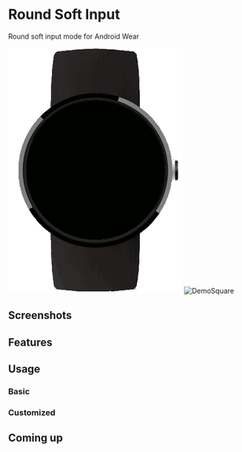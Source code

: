 # Round Soft Input

Round soft input mode for Android Wear

![DemoRound](demos/video_round.gif)
![DemoSquare](demos/video_square.gif)

## Screenshots

## Features

## Usage

### Basic

### Customized

## Coming up
